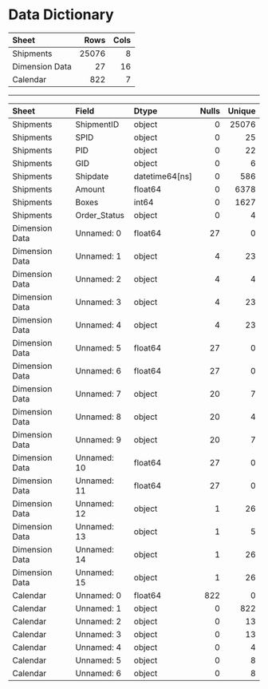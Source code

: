 # Data Dictionary

| Sheet          |   Rows |   Cols |
|:---------------|-------:|-------:|
| Shipments      |  25076 |      8 |
| Dimension Data |     27 |     16 |
| Calendar       |    822 |      7 |

---

| Sheet          | Field        | Dtype          |   Nulls |   Unique |
|:---------------|:-------------|:---------------|--------:|---------:|
| Shipments      | ShipmentID   | object         |       0 |    25076 |
| Shipments      | SPID         | object         |       0 |       25 |
| Shipments      | PID          | object         |       0 |       22 |
| Shipments      | GID          | object         |       0 |        6 |
| Shipments      | Shipdate     | datetime64[ns] |       0 |      586 |
| Shipments      | Amount       | float64        |       0 |     6378 |
| Shipments      | Boxes        | int64          |       0 |     1627 |
| Shipments      | Order_Status | object         |       0 |        4 |
| Dimension Data | Unnamed: 0   | float64        |      27 |        0 |
| Dimension Data | Unnamed: 1   | object         |       4 |       23 |
| Dimension Data | Unnamed: 2   | object         |       4 |        4 |
| Dimension Data | Unnamed: 3   | object         |       4 |       23 |
| Dimension Data | Unnamed: 4   | object         |       4 |       23 |
| Dimension Data | Unnamed: 5   | float64        |      27 |        0 |
| Dimension Data | Unnamed: 6   | float64        |      27 |        0 |
| Dimension Data | Unnamed: 7   | object         |      20 |        7 |
| Dimension Data | Unnamed: 8   | object         |      20 |        4 |
| Dimension Data | Unnamed: 9   | object         |      20 |        7 |
| Dimension Data | Unnamed: 10  | float64        |      27 |        0 |
| Dimension Data | Unnamed: 11  | float64        |      27 |        0 |
| Dimension Data | Unnamed: 12  | object         |       1 |       26 |
| Dimension Data | Unnamed: 13  | object         |       1 |        5 |
| Dimension Data | Unnamed: 14  | object         |       1 |       26 |
| Dimension Data | Unnamed: 15  | object         |       1 |       26 |
| Calendar       | Unnamed: 0   | float64        |     822 |        0 |
| Calendar       | Unnamed: 1   | object         |       0 |      822 |
| Calendar       | Unnamed: 2   | object         |       0 |       13 |
| Calendar       | Unnamed: 3   | object         |       0 |       13 |
| Calendar       | Unnamed: 4   | object         |       0 |        4 |
| Calendar       | Unnamed: 5   | object         |       0 |        8 |
| Calendar       | Unnamed: 6   | object         |       0 |        8 |
